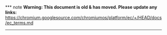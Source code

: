 *** note
**Warning: This document is old & has moved.  Please update any links:**<br>
https://chromium.googlesource.com/chromiumos/platform/ec/+/HEAD/docs/ec_terms.md
***

